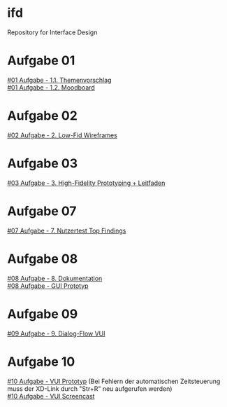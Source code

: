 # ifd
Repository for Interface Design

# Aufgabe 01
[#01 Aufgabe - 1.1. Themenvorschlag](https://doanmaip.github.io/ifd/A1/1.1/1.1.-vorschlag.pdf) <br>
[#01 Aufgabe - 1.2. Moodboard](https://doanmaip.github.io/ifd/A1/1.2/1.2-moodboard.pdf)


# Aufgabe 02
[#02 Aufgabe - 2. Low-Fid Wireframes](https://doanmaip.github.io/ifd/A2/IFD_Wireframes_.pdf) <br>


# Aufgabe 03
[#03 Aufgabe - 3. High-Fidelity Prototyping + Leitfaden](https://xd.adobe.com/view/4792e448-2e06-4810-9b8a-a1a43f9279d7-12c1/?fullscreen&hints=off)<br>


# Aufgabe 07
[#07 Aufgabe - 7. Nutzertest Top Findings](https://doanmaip.github.io/ifd/A7/IFD_Findings_A7.pdf) <br>


# Aufgabe 08
[#08 Aufgabe - 8. Dokumentation](https://doanmaip.github.io/ifd/A8/IFD_Doc_A8.pdf) <br>
[#08 Aufgabe - GUI Prototyp](https://xd.adobe.com/view/cd516ecb-0400-4acf-ad20-a6c0832e2d8f-9802/?fullscreen&hints=off)

# Aufgabe 09
[#09 Aufgabe - 9. Dialog-Flow VUI](https://user-images.githubusercontent.com/64102927/150676878-0c2a19a3-ddbd-4103-ad4e-4d77f0bdbb8d.png) <br>


# Aufgabe 10
[#10 Aufgabe - VUI Prototyp](https://xd.adobe.com/view/e1ed1ad8-68e4-4d12-ad30-0b0018069d1b-b4be/?hints=off) (Bei Fehlern der automatischen Zeitsteuerung muss der XD-Link durch "Str+R" neu aufgerufen werden) <br>
[#10 Aufgabe - VUI Screencast](#) <br>
